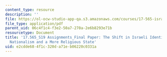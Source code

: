 ```yaml
---
content_type: resource
description: ''
file: https://ol-ocw-studio-app-qa.s3.amazonaws.com/courses/17-565-israel-history-politics-culture-identity-spring-2019/e2cdde684f1c320da71eb06220c0331a_MIT17_565S19_FinalPaper1.pdf
file_type: application/pdf
parent_uid: 06c4f1c4-f3e2-50a7-270a-2e6b8293e71b
resourcetype: Document
title: '17.565_S19 Assignments_Final Paper: The Shift in Israeli Identity Towards
  Nationalism and a More Religious State'
uid: e2cdde68-4f1c-320d-a71e-b06220c0331a
---
```

